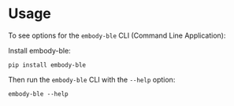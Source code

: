 # Usage

To see options for the `embody-ble` CLI (Command Line Application):

Install embody-ble:

```
pip install embody-ble
```

Then run the `embody-ble` CLI with the `--help` option:

```
embody-ble --help
```
